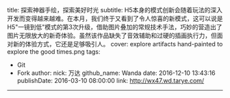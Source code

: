 title: 探索神器手绘，探索美好时光
subtitle: H5本身的模式创新会随着玩法的深入开发而变得越来越难。在本月，我们终于又看到了令人惊喜的新模式，这可以说是H5"一镜到低"模式的第3次升级，借助图片叠加的常规技术手法，巧妙的营造出了图片无限放大的新奇体验。虽然该作品缺失了音效辅助和过硬的插画执行力，但面对新的体验方式，它还是足够吸引人。
cover: explore artifacts hand-painted to explore the good times.png
tags:
  - Git
  - Fork
author:
  nick: 万达
  github_name: Wanda
date: 2016-12-10 13:43:16
publishDate: 2016-03-10 08:00:00
link: http://wx47.wd.tarye.com/
---

<!-- more -->
